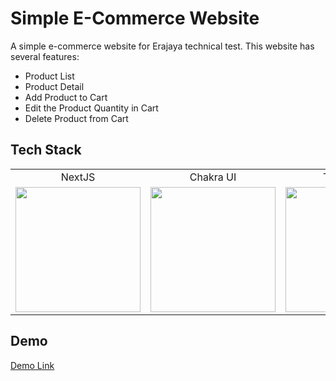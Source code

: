 # Simple E-Commerce Website

A simple e-commerce website for Erajaya technical test. This website has several features:

- Product List
- Product Detail
- Add Product to Cart
- Edit the Product Quantity in Cart
- Delete Product from Cart

## Tech Stack

<table>
  <tr align="center">
     <td>NextJS</td>
     <td>Chakra UI</td>
     <td>Typescript</td>
  </tr>
  <tr>
    <td valign="center"><img src="https://user-images.githubusercontent.com/58034788/221394994-ded90a43-d4da-44be-934f-2efb4fe75cc8.png" width="200"></td>
    <td valign="center"><img src="https://user-images.githubusercontent.com/58034788/213896271-ad721d7d-291d-48d9-bb0c-cb8fe8893ee0.png" width="200"></td>
    <td valign="center"><img src="https://user-images.githubusercontent.com/58034788/221394966-ef2f9e44-553f-4a28-b432-eadf53e67a75.png" width="200"></td>
  </tr>
 </table> 

## Demo
[Demo Link](https://drive.google.com/file/d/1yIWIxZGwX8stLEZTmpr8cgozfyGCKy12/view?usp=share_link)
